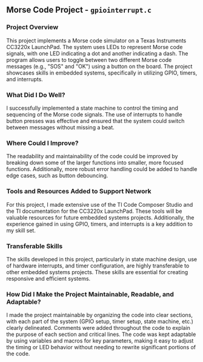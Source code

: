 ## Morse Code Project - `gpiointerrupt.c`

### Project Overview
This project implements a Morse code simulator on a Texas Instruments CC3220x LaunchPad. The system uses LEDs to represent Morse code signals, with one LED indicating a dot and another indicating a dash. The program allows users to toggle between two different Morse code messages (e.g., "SOS" and "OK") using a button on the board. The project showcases skills in embedded systems, specifically in utilizing GPIO, timers, and interrupts.

### What Did I Do Well?
I successfully implemented a state machine to control the timing and sequencing of the Morse code signals. The use of interrupts to handle button presses was effective and ensured that the system could switch between messages without missing a beat.

### Where Could I Improve?
The readability and maintainability of the code could be improved by breaking down some of the larger functions into smaller, more focused functions. Additionally, more robust error handling could be added to handle edge cases, such as button debouncing.

### Tools and Resources Added to Support Network
For this project, I made extensive use of the TI Code Composer Studio and the TI documentation for the CC3220x LaunchPad. These tools will be valuable resources for future embedded systems projects. Additionally, the experience gained in using GPIO, timers, and interrupts is a key addition to my skill set.

### Transferable Skills
The skills developed in this project, particularly in state machine design, use of hardware interrupts, and timer configuration, are highly transferable to other embedded systems projects. These skills are essential for creating responsive and efficient systems.

### How Did I Make the Project Maintainable, Readable, and Adaptable?
I made the project maintainable by organizing the code into clear sections, with each part of the system (GPIO setup, timer setup, state machine, etc.) clearly delineated. Comments were added throughout the code to explain the purpose of each section and critical lines. The code was kept adaptable by using variables and macros for key parameters, making it easy to adjust the timing or LED behavior without needing to rewrite significant portions of the code.
